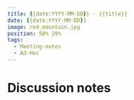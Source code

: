 ```yaml
---
title: {{date:YYYY-MM-DD}} - {{title}}
date: {{date:YYYY-MM-DD}}
image: red_mountain.jpg
position: 50% 20%
tags:
  - Meeting-notes
  - Ad-Hoc
---
```


# Discussion notes
